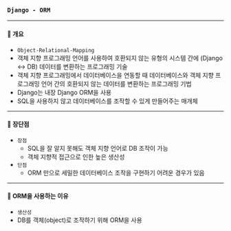 ### `Django - ORM`

***

#### 📖 개요

- `Object-Relational-Mapping`
- 객체 지향 프로그래밍 언어를 사용하여 호환되지 않는 유형의 시스템 간에 (Django <-> DB) 데이터를 변환하는 프로그래밍 기술
- 객체 지향 프로그래밍에서 데이터베이스을 연동할 때 데이터베이스와 객체 지향 프로그래밍 언어 간의 호환되지 않는 데이터를 변환하는 프로그래밍 기법
- Django는 내장 Django ORM을 사용
- SQL을 사용하지 않고 데이터베이스를 조작할 수 있게 만들어주는 매개체

***

#### 📌 장단점

- `장점`
  - SQL을 잘 알지 못해도 객체 지향 언어로 DB 조작이 가능
  - 객체 지향적 접근으로 인한 높은 생산성
- `단점`
  - ORM 만으로 세밀한 데이터베이스 조작을 구현하기 어려운 경우가 있음

***

#### 📌 ORM을 사용하는 이유

- `생산성`
- DB를 객체(object)로 조작하기 위해 ORM을 사용